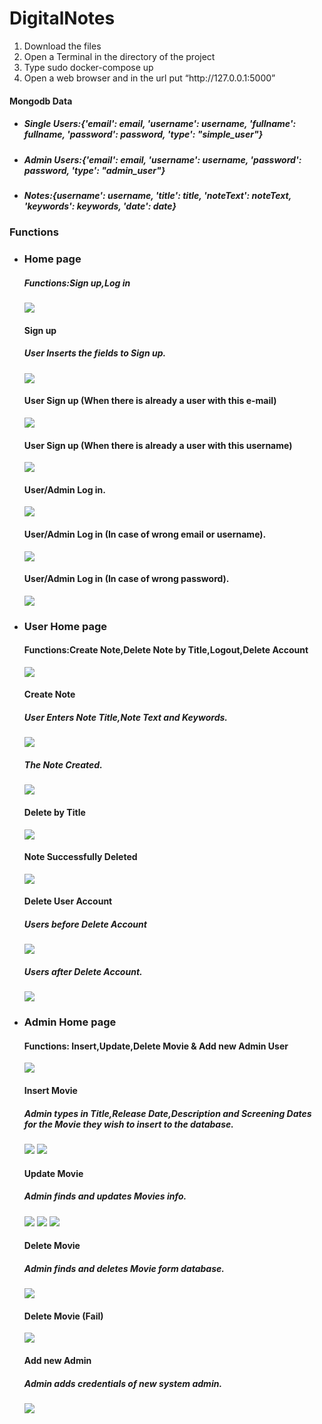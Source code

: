 # DigitalNotes

<ol>
  <li>Download the files</li>
  <li>Open a Terminal in the directory of the project</li>
  <li>Type sudo docker-compose up</li>
  <li>Open a web browser and in the url put “http://127.0.0.1:5000”</li>
</ol>
  <h4>Mongodb Data</h4>
<ul>
  <li><h5>Single Users:{'email': email, 'username': username, 'fullname': fullname, 'password': password, 'type': "simple_user"}</h5></li>
  <li><h5>Admin Users:{'email': email, 'username': username, 'password': password, 'type': "admin_user"}</h5></li>
  <li><h5>Notes:{username': username, 'title': title, 'noteText': noteText, 'keywords': keywords, 'date': date}</h5></li>
  </ul>
<h3> Functions</h3>
<ul>
  <li>
     <h3>Home page</h3>
      <h5>Functions:Sign up,Log in</h5>
      <img src='Screenshots/Screenshot from 2022-07-06 00-44-52.png'></img> 
      <h4>Sign up</h4>
      <h5>User Inserts the fields to Sign up.</h5>
      <img src='Screenshots/Screenshot from 2022-07-06 00-47-03.png'></img>
      <h4>User Sign up (When there is already a user with this e-mail)</h4>
      <img src='Screenshots/Screenshot from 2022-07-06 00-47-43.png'></img>
      <h4>User Sign up (When there is already a user with this username)</h4>
      <img src='Screenshots/Screenshot from 2022-07-06 00-48-34.png'></img>    
      <h4>User/Admin Log in.</h4>
      <img src='Screenshots/Screenshot from 2022-07-06 00-49-49.png'></img> 
      <h4>User/Admin Log in (In case of wrong email or username).</h4>
      <img src='Screenshots/Screenshot from 2022-07-06 00-50-20.png'></img> 
      <h4>User/Admin Log in (In case of wrong password).</h4>
      <img src='Screenshots/Screenshot from 2022-07-06 00-50-55.png'></img> 
    </li>
    <li>
      <h3>User Home page</h3>
      <h4>Functions:Create Note,Delete Note by Title,Logout,Delete Account</h4>
      <img src='Screenshots/Screenshot from 2022-07-06 00-51-10.png'></img>
      <h4>Create Note</h4>
      <h5>User Enters Note Title,Note Text and Keywords.</h5>
      <img src='Screenshots/Screenshot from 2022-07-06 00-54-08.png'></img>
      <h5>The Note Created.</h5>
      <img src='Screenshots/Screenshot from 2022-07-06 00-54-37.png'></img>
      <h4>Delete by Title</h4>
      <img src='Screenshots/Screenshot from 2022-07-06 00-55-06.png'></img>
      <h4>Note Successfully Deleted</h4>
      <img src='Screenshots/Screenshot from 2022-07-06 00-55-21.png'></img>
      <h4>Delete User Account</h4>
      <h5>Users before Delete Account</h5>
      <img src='Screenshots/Screenshot from 2022-07-06 00-56-34.png'></img>
      <h5>Users after Delete Account.</h5>
      <img src='Screenshots/Screenshot from 2022-07-06 00-56-59.png'></img>
    </li>
    <li>
      <h3>Admin Home page</h3>
      <h4>Functions: Insert,Update,Delete Movie & Add new Admin User</h4>
      <img src='Screenshots/admin_page.png'></img>
      <h4>Insert Movie</h4>
      <h5>Admin types in Title,Release Date,Description and Screening Dates for the Movie they wish to insert to the database.</h5>
      <img src='Screenshots/admin_insert_movie.png'></img>
      <img src='Screenshots/admin_insert_movie2.png'></img>
      <h4>Update Movie</h4>   
      <h5>Admin finds and updates Movies info.</h5>
      <img src='Screenshots/Screenshot from 2022-07-06 00-57-34.png'></img>
      <img src='Screenshots/admin_movie_update3.png'></img>
      <img src='Screenshots/admin_movie_update_success.png'></img>
      <h4>Delete Movie</h4>   
      <h5>Admin finds and deletes Movie form database.</h5>
      <img src='Screenshots/Screenshot from 2022-07-06 00-58-08.png'></img>
      <h4>Delete Movie (Fail)</h4>
      <img src='Screenshots/Screenshot from 2022-07-06 00-58-30.png'></img>
      <h4>Add new Admin</h4>
      <h5>Admin adds credentials of new system admin.</h5>
      <img src='Screenshots/Screenshot from 2022-07-06 00-59-18.png'></img>
    </li>
</ul>
